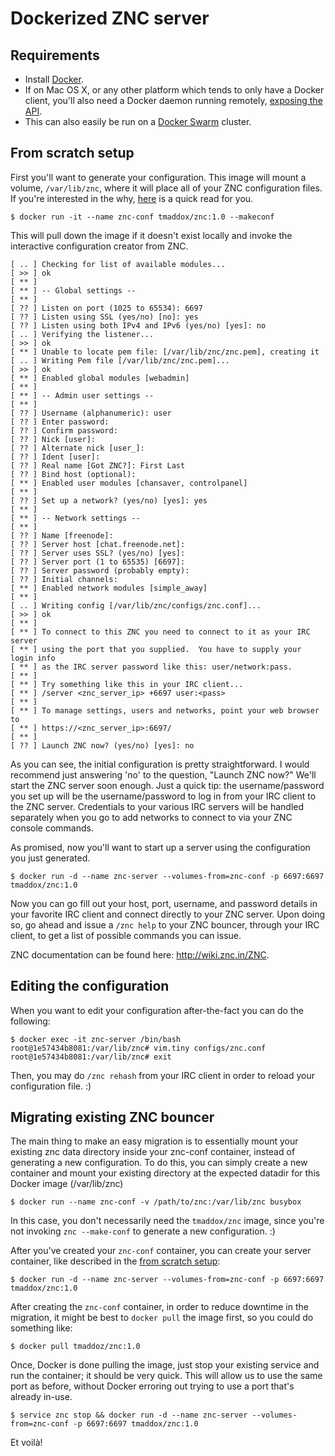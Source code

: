 # Dockerized ZNC server

## Requirements

* Install [Docker](https://docs.docker.com/).
* If on Mac OS X, or any other platform which tends to only have a Docker client, you'll also need a Docker daemon running remotely, [exposing the API](https://docs.docker.com/reference/api/docker_remote_api_v1.19/).
* This can also easily be run on a [Docker Swarm](https://docs.docker.com/swarm/) cluster.

## From scratch setup
First you'll want to generate your configuration. This image will mount a volume, `/var/lib/znc`, where it will place all of your ZNC configuration files. If you're interested in the why, [here](https://docs.docker.com/userguide/dockervolumes/) is a quick read for you.

```
$ docker run -it --name znc-conf tmaddox/znc:1.0 --makeconf
```

This will pull down the image if it doesn't exist locally and invoke the interactive configuration creator from ZNC.

```
[ .. ] Checking for list of available modules...
[ >> ] ok
[ ** ]
[ ** ] -- Global settings --
[ ** ]
[ ?? ] Listen on port (1025 to 65534): 6697
[ ?? ] Listen using SSL (yes/no) [no]: yes
[ ?? ] Listen using both IPv4 and IPv6 (yes/no) [yes]: no
[ .. ] Verifying the listener...
[ >> ] ok
[ ** ] Unable to locate pem file: [/var/lib/znc/znc.pem], creating it
[ .. ] Writing Pem file [/var/lib/znc/znc.pem]...
[ >> ] ok
[ ** ] Enabled global modules [webadmin]
[ ** ]
[ ** ] -- Admin user settings --
[ ** ]
[ ?? ] Username (alphanumeric): user
[ ?? ] Enter password:
[ ?? ] Confirm password:
[ ?? ] Nick [user]:
[ ?? ] Alternate nick [user_]:
[ ?? ] Ident [user]:
[ ?? ] Real name [Got ZNC?]: First Last
[ ?? ] Bind host (optional):
[ ** ] Enabled user modules [chansaver, controlpanel]
[ ** ]
[ ?? ] Set up a network? (yes/no) [yes]: yes
[ ** ]
[ ** ] -- Network settings --
[ ** ]
[ ?? ] Name [freenode]:
[ ?? ] Server host [chat.freenode.net]:
[ ?? ] Server uses SSL? (yes/no) [yes]:
[ ?? ] Server port (1 to 65535) [6697]:
[ ?? ] Server password (probably empty):
[ ?? ] Initial channels:
[ ** ] Enabled network modules [simple_away]
[ ** ]
[ .. ] Writing config [/var/lib/znc/configs/znc.conf]...
[ >> ] ok
[ ** ]
[ ** ] To connect to this ZNC you need to connect to it as your IRC server
[ ** ] using the port that you supplied.  You have to supply your login info
[ ** ] as the IRC server password like this: user/network:pass.
[ ** ]
[ ** ] Try something like this in your IRC client...
[ ** ] /server <znc_server_ip> +6697 user:<pass>
[ ** ]
[ ** ] To manage settings, users and networks, point your web browser to
[ ** ] https://<znc_server_ip>:6697/
[ ** ]
[ ?? ] Launch ZNC now? (yes/no) [yes]: no
```

As you can see, the initial configuration is pretty straightforward. I would recommend just answering 'no' to the question, "Launch ZNC now?" We'll start the ZNC server soon enough. Just a quick tip: the username/password you set up will be the username/password to log in from your IRC client to the ZNC server. Credentials to your various IRC servers will be handled separately when you go to add networks to connect to via your ZNC console commands.

As promised, now you'll want to start up a server using the configuration you just generated.

```
$ docker run -d --name znc-server --volumes-from=znc-conf -p 6697:6697 tmaddox/znc:1.0
```

Now you can go fill out your host, port, username, and password details in your favorite IRC client and connect directly to your ZNC server. Upon doing so, go ahead and issue a `/znc help` to your ZNC bouncer, through your IRC client, to get a list of possible commands you can issue.

ZNC documentation can be found here: http://wiki.znc.in/ZNC.

## Editing the configuration

When you want to edit your configuration after-the-fact you can do the following:

```
$ docker exec -it znc-server /bin/bash
root@1e57434b8081:/var/lib/znc# vim.tiny configs/znc.conf
root@1e57434b8081:/var/lib/znc# exit
```

Then, you may do `/znc rehash` from your IRC client in order to reload your configuration file. :)

## Migrating existing ZNC bouncer

The main thing to make an easy migration is to essentially mount your existing znc data directory inside your znc-conf container, instead of generating a new configuration. To do this, you can simply create a new container and mount your existing directory at the expected datadir for this Docker image (/var/lib/znc)
```
$ docker run --name znc-conf -v /path/to/znc:/var/lib/znc busybox
```

In this case, you don't necessarily need the `tmaddox/znc` image, since you're not invoking `znc --make-conf` to generate a new configuration. :)

After you've created your `znc-conf` container, you can create your server container, like described in the [from scratch setup](#from-scratch-setup):

```
$ docker run -d --name znc-server --volumes-from=znc-conf -p 6697:6697 tmaddox/znc:1.0
```

After creating the `znc-conf` container, in order to reduce downtime in the migration, it might be best to `docker pull` the image first, so you could do something like:

```
$ docker pull tmaddoz/znc:1.0
```

Once, Docker is done pulling the image, just stop your existing service and run the container; it should be very quick. This will allow us to use the same port as before, without Docker erroring out trying to use a port that's already in-use.

```
$ service znc stop && docker run -d --name znc-server --volumes-from=znc-conf -p 6697:6697 tmaddox/znc:1.0
```

Et voilà!
